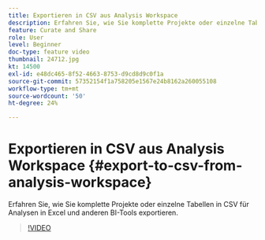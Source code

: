 ```yaml
---
title: Exportieren in CSV aus Analysis Workspace
description: Erfahren Sie, wie Sie komplette Projekte oder einzelne Tabellen in CSV für Analysen in Excel und anderen BI-Tools exportieren.
feature: Curate and Share
role: User
level: Beginner
doc-type: feature video
thumbnail: 24712.jpg
kt: 14500
exl-id: e48dc465-8f52-4663-8753-d9cd8d9c0f1a
source-git-commit: 57352154f1a758205e1567e24b8162a260055108
workflow-type: tm+mt
source-wordcount: '50'
ht-degree: 24%

---
```


# Exportieren in CSV aus Analysis Workspace {#export-to-csv-from-analysis-workspace}

Erfahren Sie, wie Sie komplette Projekte oder einzelne Tabellen in CSV für Analysen in Excel und anderen BI-Tools exportieren.

>[!VIDEO](https://video.tv.adobe.com/v/24712/?quality=12&learn=on)
